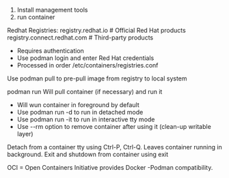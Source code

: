 1) Install management tools
2) run container

Redhat Registries:
registry.redhat.io # Official Red Hat products
registry.connect.redhat.com # Third-party products

- Requires authentication
- Use podman login and enter Red Hat credentials
- Processed in order /etc/containers/registries.conf

Use podman pull to pre-pull image from registry to local system

podman run Will pull container (if necessary) and run it
 - Will wun container in foreground by default
 - Use  podman run -d to run in detached mode
 - Use podman run -it to run in interactive tty mode
 - Use --rm option to remove container after using it (clean-up writable layer)

Detach from a container tty using Ctrl-P, Ctrl-Q. Leaves container running in background.
Exit and shutdown from container using exit


OCI = Open Containers Initiative provides Docker -Podman compatibility.
